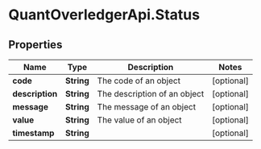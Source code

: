 # QuantOverledgerApi.Status

## Properties

Name | Type | Description | Notes
------------ | ------------- | ------------- | -------------
**code** | **String** | The code of an object | [optional] 
**description** | **String** | The description of an object | [optional] 
**message** | **String** | The message of an object | [optional] 
**value** | **String** | The value of an object | [optional] 
**timestamp** | **String** |  | [optional] 


